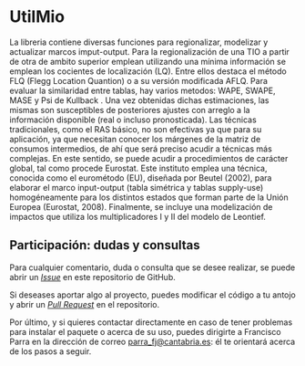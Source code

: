 # UtilMio

La libreria contiene diversas funciones para regionalizar, modelizar y actualizar marcos imput-output.
Para la regionalización de una TIO a partir de otra de ambito superior emplean utilizando una mínima información 
se emplean los cocientes de localización (LQ). Entre ellos destaca el método FLQ (Flegg Location Quantion) 
o a su versión modificada AFLQ.
Para evaluar la similaridad entre tablas, hay varios metodos: WAPE, SWAPE, MASE y 	Psi de Kullback .
Una vez obtenidas dichas estimaciones, las mismas son susceptibles de posteriores ajustes 
con arreglo a la información disponible (real o incluso pronosticada). 
Las técnicas tradicionales, como el RAS básico, no son efectivas ya que para su aplicación, 
ya que necesitan conocer los márgenes de la matriz de consumos intermedios, 
de ahí que será preciso acudir a técnicas más complejas. En este sentido, 
se puede acudir a procedimientos de carácter global, tal como procede Eurostat. 
Este instituto emplea una técnica, conocida como el eurométodo (EU), diseñada por Beutel (2002), 
para elaborar el marco input-output (tabla simétrica y tablas supply-use) 
homogéneamente para los distintos estados que forman parte de la Unión Europea (Eurostat, 2008).
Finalmente, se incluye una modelización de impactos que utiliza los multiplicadores I y II del modelo de Leontief.



## Participación: dudas y consultas

Para cualquier comentario, duda o consulta que se desee realizar, se
puede abrir un [*Issue*](https://github.com/PacoParra/Utilmio/issues) en
este repositorio de GitHub.

Si deseases aportar algo al proyecto, puedes modificar el código a tu
antojo y abrir un [*Pull
Request*](https://github.com/fisabio/medear/pulls) en el repositorio.

Por último, y si quieres contactar directamente en caso de tener
problemas para instalar el paquete o acerca de su uso, puedes dirigirte
a Francisco Parra en la dirección de correo <parra_fj@cantabria.es>: él te
orientará acerca de los pasos a seguir.
